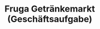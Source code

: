 ---
title: "Fruga Getränkemarkt (Geschäftsaufgabe)"
url: /bad-aibling/fruga-getraenkemarkt-geschaeftsaufgabe/
shop: Getränke
---